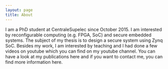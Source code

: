 ```yaml
---
layout: page
title: About
---
```


I am a PhD student at CentraleSupelec since October 2015. I am interested by reconfigurable 
computing (e.g. FPGA, SoC) and secure embedded systems. The subject of my thesis is to design a 
secure system using Zynq SoC. 
Besides my work, I am interested by teaching and I had done a few videos on youtube which you 
can find on my youtube channel. 
You can have a look at my publications here and if you want to contact me, you can find more 
information here. 
